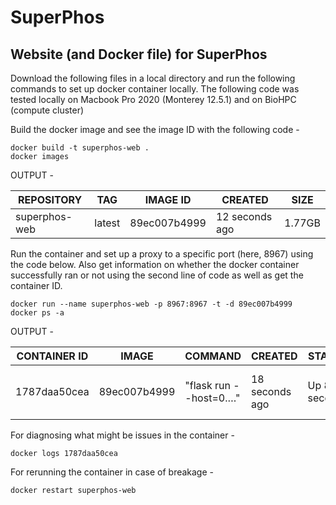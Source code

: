 # SuperPhos
## Website (and Docker file) for SuperPhos

Download the following files in a local directory and run the following commands to set up docker container locally. The following code was tested locally on Macbook Pro 2020 (Monterey 12.5.1) and on BioHPC (compute cluster)

Build the docker image and see the image ID with the following code -

```
docker build -t superphos-web .
docker images
```

OUTPUT - 

| REPOSITORY | TAG | IMAGE ID | CREATED | SIZE |
| --- | --- | --- | --- | --- |
| superphos-web | latest | 89ec007b4999 | 12 seconds ago | 1.77GB |



Run the container and set up a proxy to a specific port (here, 8967) using the code below. Also get information on whether the docker container successfully ran or not using the second line of code as well as get the container ID.

```
docker run --name superphos-web -p 8967:8967 -t -d 89ec007b4999
docker ps -a
```
OUTPUT - 

| CONTAINER ID | IMAGE | COMMAND | CREATED | STATUS | PORTS | NAMES |
| --- | --- | --- | --- | --- | --- | --- |
| 1787daa50cea | 89ec007b4999 | "flask run --host=0.…" | 18 seconds ago | Up 8 seconds | 0.0.0.0:8967->8967/tcp, :::8967->8967/tcp | superphos-web |


For diagnosing what might be issues in the container -

```
docker logs 1787daa50cea
```

For rerunning the container in case of breakage -

```
docker restart superphos-web
```